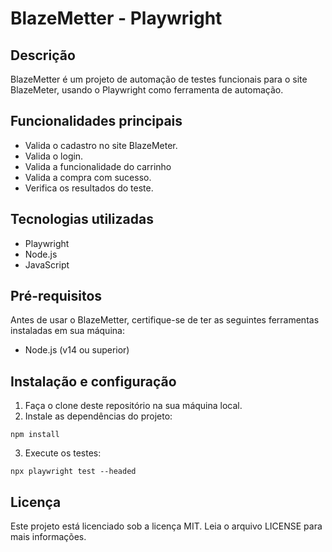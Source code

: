 # BlazeMetter - Playwright

## Descrição
BlazeMetter é um projeto de automação de testes funcionais para o site BlazeMeter, usando o Playwright como ferramenta de automação.

## Funcionalidades principais
- Valida o cadastro no site BlazeMeter.
- Valida o login.
- Valida a funcionalidade do carrinho
- Valida a compra com sucesso.
- Verifica os resultados do teste.

## Tecnologias utilizadas
- Playwright
- Node.js
- JavaScript

## Pré-requisitos
Antes de usar o BlazeMetter, certifique-se de ter as seguintes ferramentas instaladas em sua máquina:
- Node.js (v14 ou superior)

## Instalação e configuração
1. Faça o clone deste repositório na sua máquina local.
2. Instale as dependências do projeto:
```
npm install
```
3. Execute os testes:
```
npx playwright test --headed
```

## Licença
Este projeto está licenciado sob a licença MIT. Leia o arquivo LICENSE para mais informações.


